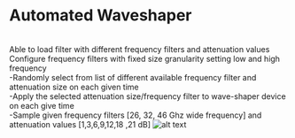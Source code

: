 # Automated Waveshaper
<br /> Able to load filter with different frequency filters and attenuation values
<br /> Configure frequency filters with fixed size granularity setting low and high frequency
<br />-Randomly select from list of different available frequency filter and attenuation size on each given
     time
<br />-Apply the selected attenuation size/frequency filter to wave-shaper device on each give time
<br />-Sample given frequency filters [26, 32, 46 Ghz wide frequency] and attenuation values [1,3,6,9,12,18 ,21 dB]
![alt text](https://github.com/brocklife/Automated-BV-WSS-with-Numpy/blob/master/selection-2.jpg?raw=true)
